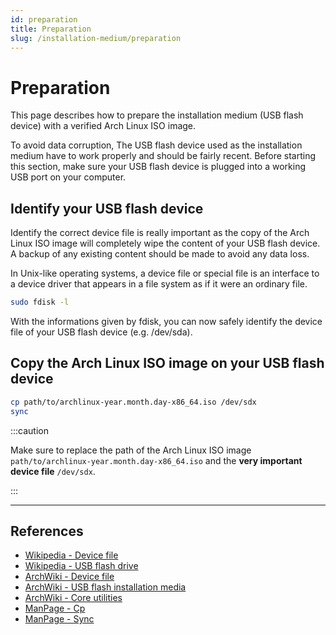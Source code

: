 ```yaml
---
id: preparation
title: Preparation
slug: /installation-medium/preparation
---
```


<head>
  <title>Installation medium preparation | Arcadia</title>
</head>

# Preparation

This page describes how to prepare the installation medium (USB flash device) with a verified Arch Linux ISO image.

To avoid data corruption, The USB flash device used as the installation medium have to work properly and should be fairly recent. Before starting this section, make sure your USB flash device is plugged into a working USB port on your computer. 

## Identify your USB flash device

Identify the correct device file is really important as the copy of the Arch Linux ISO image will completely wipe the content of your USB flash device. A backup of any existing content should be made to avoid any data loss.

In Unix-like operating systems, a device file or special file is an interface to a device driver that appears in a file system as if it were an ordinary file.

``` bash
sudo fdisk -l
```

With the informations given by fdisk, you can now safely identify the device file of your USB flash device (e.g. /dev/sda).

## Copy the Arch Linux ISO image on your USB flash device

``` bash
cp path/to/archlinux-year.month.day-x86_64.iso /dev/sdx
sync
```

:::caution

Make sure to replace the path of the Arch Linux ISO image `path/to/archlinux-year.month.day-x86_64.iso` and the **very important device file** `/dev/sdx`.

:::

---

## References

- [Wikipedia - Device file](https://en.wikipedia.org/wiki/Device_file)
- [Wikipedia - USB flash drive](https://en.wikipedia.org/wiki/USB_flash_drive)
- [ArchWiki - Device file](https://wiki.archlinux.org/index.php/Device_file)
- [ArchWiki - USB flash installation media](https://wiki.archlinux.org/index.php/USB_flash_installation_media)
- [ArchWiki - Core utilities](https://wiki.archlinux.org/index.php/Core_utilities)
- [ManPage - Cp](https://jlk.fjfi.cvut.cz/arch/manpages/man/core/coreutils/cp.1.en)
- [ManPage - Sync](https://jlk.fjfi.cvut.cz/arch/manpages/man/core/coreutils/sync.1.en)
